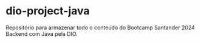 # dio-project-java
Repositório para armazenar todo o conteúdo do Bootcamp Santander 2024 Backend com Java pela DIO.
